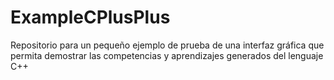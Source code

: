 # ExampleCPlusPlus
Repositorio para un pequeño ejemplo de prueba de una interfaz gráfica que permita demostrar las competencias y aprendizajes generados del lenguaje C++
